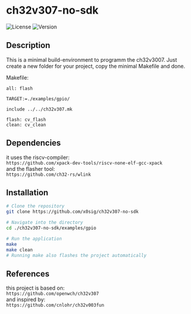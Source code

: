 # ch32v307-no-sdk

![License](https://img.shields.io/badge/license-MIT-blue.svg) ![Version](https://img.shields.io/badge/version-1.0.0-green.svg)

## Description

This is a minimal build-environment to programm the ch32v3007.
Just create a new folder for your project, copy the minimal Makefile and done.

Makefile:
```make
all: flash

TARGET:=./examples/gpio/

include ../../ch32v307.mk

flash: cv_flash
clean: cv_clean
```

## Dependencies

it uses the riscv-compiler: \
`https://github.com/xpack-dev-tools/riscv-none-elf-gcc-xpack` \
and the flasher tool: \
`https://github.com/ch32-rs/wlink`

## Installation

```bash
# Clone the repository
git clone https://github.com/x0sig/ch32v307-no-sdk

# Navigate into the directory
cd ./ch32v307-no-sdk/examples/gpio

# Run the application
make
make clean
# Running make also flashes the project automatically
```

## References

this project is based on: \
`https://github.com/openwch/ch32v307` \
and inspired by: \
`https://github.com/cnlohr/ch32v003fun`
